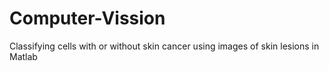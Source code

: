 # Computer-Vission
Classifying cells with or without skin cancer using images of skin lesions in Matlab
